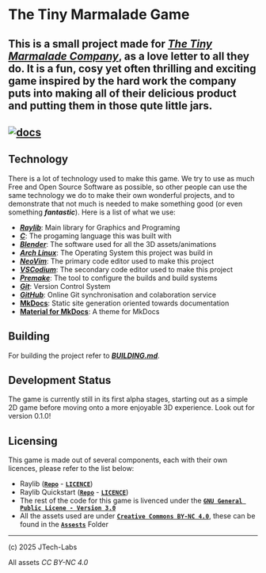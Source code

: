 # The Tiny Marmalade Game
This is a small project made for [___The Tiny Marmalade Company___](https://thetinymarmalade.com), as a love letter to all they do. It is a fun, cosy yet often thrilling and exciting game inspired by the hard work the company puts into making all of their delicious product and putting them in those qute little jars.
---
[![docs](https://github.com/JTech-Labs/TheTinyMarmaladeGame/actions/workflows/docs.yml/badge.svg)](https://github.com/JTech-Labs/TheTinyMarmaladeGame/actions/workflows/docs.yml)
---

## Technology
There is a lot of technology used to make this game. We try to use as much Free and Open Source Software as possible, so other people can use the same technology we do to make their own wonderful projects, and to demonstrate that not much is needed to make something good (or even something ___*fantastic*___). Here is a list of what we use:
 - [___Raylib___](https://github.com/raysan5/raylib): Main library for Graphics and Programing
 - [___C___](https://en.wikipedia.org/wiki/C_(programming_language)): The progaming language this was built with
 - [___Blender___](https://blender.org): The software used for all the 3D assets/animations
 - [___Arch Linux___](https://archlinux.org): The Operating System this project was build in
 - [___NeoVim___](https://neovim.io): The primary code editor used to make this project
 - [___VSCodium___](https://vscodium.com): The secondary code editor used to make this project
 - [___Premake___](https://premake.github.io): The tool to configure the builds and build systems
 - [___Git___](https://git-scm.com): Version Control System
 - [___GitHub___](https://guthib.com): Online Git synchronisation and colaboration service
 - [__MkDocs__](https://mkdocs.org): Static site generation oriented towards documentation
 - [__Material for MkDocs__](https://squidfunk.github.io/mkdocs-material): A theme for MkDocs

## Building
For building the project refer to [___BUILDING.md___](BUILDING.md).

## Development Status
The game is currently still in its first alpha stages, starting out as a simple 2D game before moving onto a more enjoyable 3D experience. Look out for version 0.1.0!

## Licensing
This game is made out of several components, each with their own licences, please refer to the list below:
 - Raylib ([**`Repo`**](https://github.com/raysan5/raylib) - [**`LICENCE`**](https://github.com/raysan5/raylib/blob/master/LICENSE))
 - Raylib Quickstart ([**`Repo`**](https://github.com/raylib-extras/raylib-quickstart) - [**`LICENCE`**](https://github.com/raylib-extras/raylib-quickstart?tab=readme-ov-file#license))
 - The rest of the code for this game is livenced under the [**`GNU General Public Licene - Version 3.0`**](https://www.gnu.org/licenses/gpl-3.0.en.html)
 - All the assets used are under [**`Creative Commons BY-NC 4.0`**](https://creativecommons.org/licenses/by-nc/4.0/), these can be found in the [**`Assests`**](assets/) Folder


---
(c) 2025 JTech-Labs

All assets *CC BY-NC 4.0*
